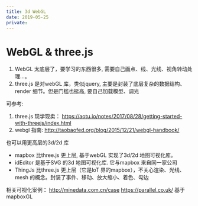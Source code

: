 ```yaml
---
title: 3d WebGL
date: 2019-05-25
private:
---
```

# WebGL & three.js
1. WebGL 太底层了，要学习的东西很多, 需要自己画点、线、光线、视角转动处理...。
2. three.js 是对webGL 库，类似jquery, 主要是封装了底层复杂的数据结构、render 细节。但是门槛也挺高, 要自己加载模型、调光

可参考:
1. three.js 现学现卖： https://aotu.io/notes/2017/08/28/getting-started-with-threejs/index.html
2. webgl 指南: http://taobaofed.org/blog/2015/12/21/webgl-handbook/

也可以用更高层的3d/2d 库
- mapbox 比three.js 更上层, 基于webGL 实现了3d/2d 地图可视化库。
- idEditor 是基于SVG 的3d 地图可视化库. 它与mapbox 来自同一家公司
- ThingJs 比three.js 更上层（它是loT 界的mapbox），不关心渲染、光线、mesh 的概念。封装了事件、移动、放大缩小、着色、勾边

相关可视化案例：
http://minedata.com.cn/case
https://parallel.co.uk/ 基于mapboxGL

